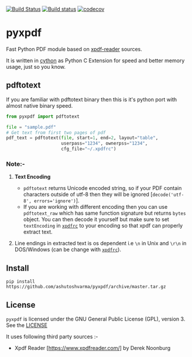 [![Build Status](https://travis-ci.com/ashutoshvarma/pyxpdf.svg?branch=master)](https://travis-ci.com/ashutoshvarma/pyxpdf)
[![Build status](https://ci.appveyor.com/api/projects/status/y4qys3oquc4bo8wd/branch/master?svg=true)](https://ci.appveyor.com/project/ashutoshvarma/pyxpdf/branch/master)
[![codecov](https://codecov.io/gh/ashutoshvarma/pyxpdf/branch/master/graph/badge.svg)](https://codecov.io/gh/ashutoshvarma/pyxpdf)

# pyxpdf
Fast Python PDF module based on [xpdf-reader](https://www.xpdfreader.com/) sources.

It is written in [cython](https://cython.org/) as Python C Extension for speed and better memory usage, just so you know.


## pdftotext
If you are familiar with pdftotext binary then this is it's python port with almost native binary speed.

```python
from pyxpdf import pdftotext

file = "sample.pdf"
# Get text from first two pages of pdf
pdf_text = pdftotext(file, start=1, end=2, layout="table",
                     userpass="1234", ownerpss="1234", 
                     cfg_file="~/.xpdfrc")
```

### Note:-
1. **Text Encoding**
    + `pdftotext` returns Unicode encoded string, so if your PDF contain characters outside of utf-8 then they will be ignored [`decode('utf-8', errors='ignore')`].
    + If you are working with different encoding then you can use `pdftotext_raw` which has same function signature but returns `bytes` object. You can then decode it yourself but make sure to set `textEncoding` in [`xpdfrc`](https://github.com/ashutoshvarma/libxpdf/blob/master/xpdf-4.02/doc/xpdfrc.cat) to your encoding so that xpdf can properly extract text.

2. Line endings in extracted text is os dependent i.e `\n` in Unix and `\r\n` in DOS/Windows (can be change with [`xpdfrc`](https://github.com/ashutoshvarma/libxpdf/blob/master/xpdf-4.02/doc/xpdfrc.cat)).


## Install
```
pip install https://github.com/ashutoshvarma/pyxpdf/archive/master.tar.gz
``` 

## License
`pyxpdf` is licensed under the GNU General Public License (GPL), version 3. See the [LICENSE](https://github.com/ashutoshvarma/pyxpdf/blob/master/LICENSE)

It uses following third party sources :-
- Xpdf Reader [https://www.xpdfreader.com/] by Derek Noonburg
 



